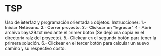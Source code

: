 # TSP
Uso de interfaz y programación orientada a objetos.
Instrucciones:
  1.- Iniciar Netbeans.
  2.- Correr proyecto. 
  3.- Clickear en "Ingresar"
  4.- Abrir archivo bays29.txt mediante el primer botón (Se dejó una copia en el directorio raíz del proyecto).
  5.- Clickear en el segundo botón para tener la primera solución.
  6.- Clickear en el tercer botón para calcular un nuevo camino y su respectivo costo.
